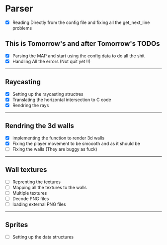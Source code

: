 # Parser

- [x] Reading Directly from the config file and fixing all the get_next_line problems

## **This is Tomorrow's and after Tomorrow's TODOs**

- [x] Parsing the MAP and start using the config data to do all the shit
- [x] Handling All the errors (Not quit yet !!)

 ---

## Raycasting

- [x] Setting up the raycasting structres
- [x] Translating the horizontal intersection to C code
- [x] Rendring the rays

 ---

## Rendring the 3d walls

- [x] implementing the function to render 3d walls
- [x] Fixing the player movement to be smoooth and as it should be
- [ ] Fixing the walls (They are buggy as fuck)

 ---

## Wall textures

- [ ] Reprenting the textures
- [ ] Mapping all the textures to the walls
- [ ] Multiple textures
- [ ] Decode PNG files
- [ ] loading external PNG files

 ---

## Sprites

- [ ] Setting up the data structures
